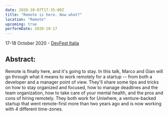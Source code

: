 ```yaml
---
date: 2020-10-07T17:35:00Z
title: "Remote is here. Now what?"
location: "Remote"
upcoming: true
performDate: 2020-10-17
---
```


17-18 October 2020 - [DevFest Italia](https://www.devfest.it/)

## Abstract:
Remote is finally here, and it's going to stay. In this talk, Marco and Gian will go through what it means to work remotely for a startup -- from both a developer and a manager point of view. They'll share some tips and tricks on how to stay organized and focused, how to manage deadlines and the team organization, how to take care of your mental health, and the pros and cons of hiring remotely. They both work for Uniwhere, a venture-backed startup that went remote-first more than two years ago and is now working with 4 different time-zones.